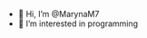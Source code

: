 - 👋 Hi, I’m @MarynaM7
- 👀 I’m interested in programming

<!---
MarynaM7/MarynaM7 is a ✨ special ✨ repository because its `README.md` (this file) appears on your GitHub profile.
You can click the Preview link to take a look at your changes.
--->
